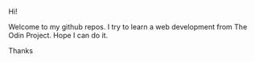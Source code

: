 Hi!

Welcome to my github repos. I try to learn a web development from The Odin Project.
Hope I can do it.

Thanks
